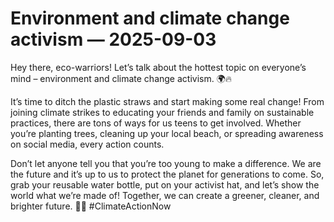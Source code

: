# Environment and climate change activism — 2025-09-03

Hey there, eco-warriors! Let’s talk about the hottest topic on everyone’s mind – environment and climate change activism. 🌍🔥

It’s time to ditch the plastic straws and start making some real change! From joining climate strikes to educating your friends and family on sustainable practices, there are tons of ways for us teens to get involved. Whether you’re planting trees, cleaning up your local beach, or spreading awareness on social media, every action counts.

Don’t let anyone tell you that you’re too young to make a difference. We are the future and it’s up to us to protect the planet for generations to come. So, grab your reusable water bottle, put on your activist hat, and let’s show the world what we’re made of! Together, we can create a greener, cleaner, and brighter future. 💚✊ #ClimateActionNow